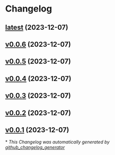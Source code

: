 # Changelog

## [latest](https://github.com/danielsqc/auto_changelog/tree/latest) (2023-12-07)

## [v0.0.6](https://github.com/danielsqc/auto_changelog/tree/v0.0.6) (2023-12-07)

## [v0.0.5](https://github.com/danielsqc/auto_changelog/tree/v0.0.5) (2023-12-07)

## [v0.0.4](https://github.com/danielsqc/auto_changelog/tree/v0.0.4) (2023-12-07)

## [v0.0.3](https://github.com/danielsqc/auto_changelog/tree/v0.0.3) (2023-12-07)

## [v0.0.2](https://github.com/danielsqc/auto_changelog/tree/v0.0.2) (2023-12-07)

## [v0.0.1](https://github.com/danielsqc/auto_changelog/tree/v0.0.1) (2023-12-07)



\* *This Changelog was automatically generated by [github_changelog_generator](https://github.com/github-changelog-generator/github-changelog-generator)*
